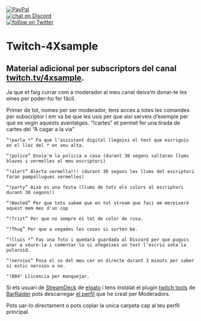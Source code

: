 <a href="https://www.paypal.com/donate/?hosted_button_id=EFVMSRHVBNJP4">
<img src="https://img.shields.io/badge/PayPal-00457C?style=for-the-badge&logo=paypal&logoColor=white" alt="PayPal"></a></br>

<a href="https://discord.gg/ahVq54p">
<img src="https://img.shields.io/discord/667340023829626920?logo=discord" alt="chat on Discord"></a></br>

<a href="https://twitter.com/4xsample/follow?screen_name=shields_io">
<img src="https://img.shields.io/twitter/follow/4xsample?style=social&logo=twitter" alt="follow on Twitter"></a>

# Twitch-4Xsample
## Material adicional per subscriptors del canal [twitch.tv/4xsample](http://www.twitch.tv/4Xsample).

Ja que et faig currar com a moderador al meu canal deixa’m donar-te les eines per poder-ho fer fàcil.

Primer de tot, nomes per ser moderador, tens acces a totes les comandes per subscriptor i em va be que les usis per que així serveix d’exemple per que es vegin aquests aventatges.
    “!cartes” et permet fer una tirada de cartes del “A cagar a la via”

    “!parla *” Fa que l’assistent digital llegeixi el text que escriguis en el lloc del * en veu alta.

    “!police” Envia'm la policia a casa (durant 30 segons saltaran llums blaves i vermelles al meu escriptori)

    “!alert” Alerta vermella!!! (durant 30 segons les llums del escriptori faran pampallugues vermelles)

    “!party” Això es una festa (llums de tots els colors al escriptori durant 30 segons!)

    “!Wasted” Per que tots sabem que en tot stream que faci em mereixeré aquest mem mes d'un cop

    “!Trist” Per que no sempre es tot de color de rosa.

    “!Thug” Per que a vegades les coses si surten be.

    “!lluis *” Fas una foto i quedarà guardada al Discord per que puguis anar a veure-la i comentar-la si afegeixes un text l’escriu sota la polaroid.

    “!nervios” Posa el so del meu cor en directe durant 3 minuts per saber si estic nerviós o no.

    "!004" Llicencia per manquejar.

Si ets usuari de [StreamDeck](https://www.elgato.com/es/stream-deck) de [elgato](www.elgato.com) i tens instalat el plugin [twitch tools](https://github.com/BarRaider/streamdeck-chatpager) de [BarRaider](https://barraider.com) pots descarregar [el perfil](https://github.com/4Xsample/Twitch-4Xsample-Moderadors/blob/main/Mod%204Xsample.streamDeckProfile) que he creat per Moderadors.

Pots uar-lo directament o pots copiar la unica carpeta cap al teu perfil principal.